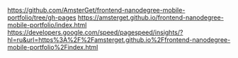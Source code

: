 https://github.com/AmsterGet/frontend-nanodegree-mobile-portfolio/tree/gh-pages
https://amsterget.github.io/frontend-nanodegree-mobile-portfolio/index.html
https://developers.google.com/speed/pagespeed/insights/?hl=ru&url=https%3A%2F%2Famsterget.github.io%2Ffrontend-nanodegree-mobile-portfolio%2Findex.html